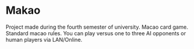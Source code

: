 # Makao
Project made during the fourth semester of university. Macao card game.
Standard macao rules. You can play versus one to three AI opponents or human players via LAN/Online.
